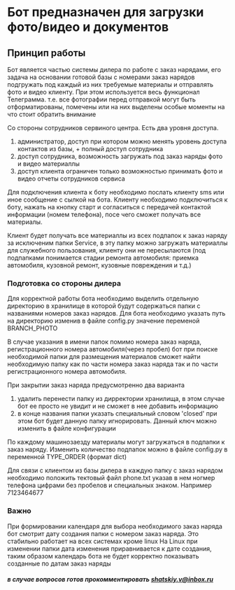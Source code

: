 # Бот предназначен для загрузки фото/видео и документов

## Принцип работы
Бот является частью системы дилера по работе с заказ нарядами,
его задача на основании готовой базы с номерами заказ нарядов подгружать
под каждый из них требуемые материалы и отправлять фото и видео клиенту.
При этом используется весь функционал Телеграмма. т.е. все фотографии перед отправкой могут
быть отформатированы, помечены или на них выделены особые моменты на что 
стоит обратить внимание

Со стороны сотрудников сервиного центра. Есть два уровня доступа.
1) администратор, доступ при котором можно менять уровень доступа контактов из базы, + полный доступ сотрудника 
2) доступ сотрудника, возможность загружать под заказ наряды фото и видео материаллы
3) доступ клиента ограничен только возможностью принимать фото и видео отчеты сотрудников сервиса

Для подключения клиента к боту необходимо послать клиенту sms или иное сообщение с сылкой на бота.
Клиенту необходимо подключиться к боту, нажать на кнопку старт и согласиться с передачей контактой информации (номем телефона), посе чего сможет получать все материалы.

Клиент будет получать все материаллы из всех подпапок к заказ наряду за исключеним папки Service, в эту папку можно загружать материаллы для служебного пользования, клиенту они не пересылаются (под подпапками понимается стадии ремонта автомобиля: приемка автомобиля, кузовной ремонт, кузовные повреждения и т.д.)


### Подготовка со стороны дилера
Для корректной работы бота необходимо выделить отдельную директорию в хранилище 
в которой будут содержаться папки с названиями номеров заказ нарядов. 
Для бота необходимо указать путь на директорию изменив в файле config.py
значение переменой BRANCH_PHOTO

В случае указания в имени папок помимо номера заказ наряда, регистрационного номера автомобиля(через пробел)
бот при поиске необходимой папки для размещения материалов сможет найти необходимую папку как по части
номера заказ наряда так и по части регистрационного номера автомобиля.

При закрытии заказ наряда предусмотренно два варианта
1) удалить перенести папку из дирректории хранилища, в этом случае бот ее просто не увидит и не сможет в нее добавить информацию
2) в конце названия папки указать специальный словом 'closed' при этом бот будет данную папку игнорировать. Данный ключ можно изменить в файле конфигурации

По каждому машинозаезду материалы могут загружаться в подпапки к заказ наряду. 
Изменить количество подпапок можно в файле config.py в переменной TYPE_ORDER (формат dict)

Для связи с клиентом из базы дилера в каждую папку с заказ нарядом необходимо положить тектовый файл phone.txt указав в нем ногмер телефона цифрами без пробелов и специальных знаком. Например 7123464677

### Важно

При формировании календаря для выбора необходимого заказ наряда бот
смотрит дату создания папки с номером заказ наряда. Это стабильно работает на всех системах кроме linux
На Linux при изменении папки дата изменения приравнивается к дате создания, таким образом календарь бота
не будет корректно показывать созданные по датам заказ наряды

###### ***в случае вопросов готов прокомментировать shatskiy.v@inbox.ru***
